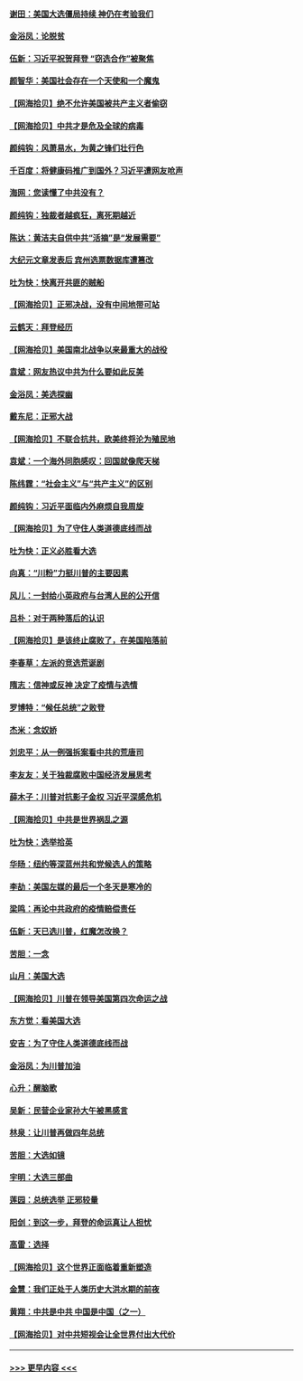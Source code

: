 #### [谢田：美国大选僵局持续 神仍在考验我们](../pages/nsc993/n12577432.md?t=11270402) 
#### [金浴凤：论脱贫](../pages/nsc993/n12576386.md?t=11270402) 
#### [伍新：习近平祝贺拜登 “窃选合作”被聚焦](../pages/nsc993/n12576358.md?t=11270402) 
#### [颜智华：美国社会存在一个天使和一个魔鬼](../pages/nsc993/n12574299.md?t=11270402) 
#### [【网海拾贝】绝不允许美国被共产主义者偷窃](../pages/nsc993/n12573396.md?t=11270402) 
#### [【网海拾贝】中共才是危及全球的病毒](../pages/nsc993/n12571204.md?t=11270402) 
#### [颜纯钩：风萧易水，为黄之锋们壮行色](../pages/nsc993/n12571487.md?t=11270402) 
#### [千百度：将健康码推广到国外？习近平遭网友呛声](../pages/nsc993/n12570808.md?t=11270402) 
#### [海网：您读懂了中共没有？](../pages/nsc993/n12570487.md?t=11270402) 
#### [颜纯钩：独裁者越疯狂，离死期越近](../pages/nsc993/n12569055.md?t=11270402) 
#### [陈达：黄洁夫自供中共“活摘”是“发展需要”](../pages/nsc993/n12568541.md?t=11270402) 
#### [大纪元文章发表后 宾州选票数据库遭篡改](../pages/nsc993/n12568105.md?t=11270402) 
#### [吐为快：快离开共匪的贼船](../pages/nsc993/n12568462.md?t=11270402) 
#### [【网海拾贝】正邪决战，没有中间地带可站](../pages/nsc993/n12568439.md?t=11270402) 
#### [云鹤天：拜登经历](../pages/nsc993/n12567294.md?t=11270402) 
#### [【网海拾贝】美国南北战争以来最重大的战役](../pages/nsc993/n12567247.md?t=11270402) 
#### [袁斌：网友热议中共为什么要如此反美](../pages/nsc993/n12567162.md?t=11270402) 
#### [金浴凤：美选探幽](../pages/nsc993/n12567147.md?t=11270402) 
#### [戴东尼：正邪大战](../pages/nsc993/n12567033.md?t=11270402) 
#### [【网海拾贝】不联合抗共，欧美终将沦为殖民地](../pages/nsc993/n12565068.md?t=11270402) 
#### [袁斌：一个海外同胞感叹：回国就像爬天梯](../pages/nsc993/n12564986.md?t=11270402) 
#### [陈纬霆：“社会主义”与“共产主义”的区别](../pages/nsc993/n12562417.md?t=11270402) 
#### [颜纯钩：习近平面临内外麻烦自我周旋](../pages/nsc993/n12563356.md?t=11270402) 
#### [【网海拾贝】为了守住人类道德底线而战](../pages/nsc993/n12562542.md?t=11270402) 
#### [吐为快：正义必胜看大选](../pages/nsc993/n12561967.md?t=11270402) 
#### [向真：“川粉”力挺川普的主要因素](../pages/nsc993/n12560774.md?t=11270402) 
#### [风儿：一封给小英政府与台湾人民的公开信](../pages/nsc993/n12560581.md?t=11270402) 
#### [吕朴：对于两种落后的认识](../pages/nsc993/n12560492.md?t=11270402) 
#### [【网海拾贝】是该终止腐败了，在美国陷落前](../pages/nsc993/n12559936.md?t=11270402) 
#### [李春草：左派的竞选荒诞剧](../pages/nsc993/n12558380.md?t=11270402) 
#### [隋志：信神或反神 决定了疫情与选情](../pages/nsc993/n12558255.md?t=11270402) 
#### [罗博特：“候任总统”之败登](../pages/nsc993/n12558189.md?t=11270402) 
#### [杰米：念奴娇](../pages/nsc993/n12558174.md?t=11270402) 
#### [刘忠平：从一例强拆案看中共的荒唐司](../pages/nsc993/n12558036.md?t=11270402) 
#### [李友友：关于独裁腐败中国经济发展思考](../pages/nsc993/n12558004.md?t=11270402) 
#### [薛木子：川普对抗影子金权 习近平深感危机](../pages/nsc993/n12557342.md?t=11270402) 
#### [【网海拾贝】中共是世界祸乱之源](../pages/nsc993/n12555353.md?t=11270402) 
#### [吐为快：选举拾英](../pages/nsc993/n12555041.md?t=11270402) 
#### [华旸：纽约等深蓝州共和党候选人的策略](../pages/nsc993/n12554309.md?t=11270402) 
#### [李劼：美国左媒的最后一个冬天是寒冷的](../pages/nsc993/n12552947.md?t=11270402) 
#### [梁鸣：再论中共政府的疫情赔偿责任](../pages/nsc993/n12553012.md?t=11270402) 
#### [伍新：天已选川普，红魔怎改换？](../pages/nsc993/n12552970.md?t=11270402) 
#### [苦胆：一念](../pages/nsc993/n12552957.md?t=11270402) 
#### [山月：美国大选](../pages/nsc993/n12552446.md?t=11270402) 
#### [【网海拾贝】川普在领导美国第四次命运之战](../pages/nsc993/n12551973.md?t=11270402) 
#### [东方觉：看美国大选](../pages/nsc993/n12551647.md?t=11270402) 
#### [安吉：为了守住人类道德底线而战](../pages/nsc993/n12551111.md?t=11270402) 
#### [金浴凤：为川普加油](../pages/nsc993/n12551085.md?t=11270402) 
#### [心升：醒脑歌](../pages/nsc993/n12550984.md?t=11270402) 
#### [吴新：民营企业家孙大午被黑感言](../pages/nsc993/n12550656.md?t=11270402) 
#### [林泉：让川普再做四年总统](../pages/nsc993/n12550640.md?t=11270402) 
#### [苦胆：大选如镜](../pages/nsc993/n12550630.md?t=11270402) 
#### [宇明：大选三部曲](../pages/nsc993/n12550603.md?t=11270402) 
#### [莲园：总统选举 正邪较量](../pages/nsc993/n12550594.md?t=11270402) 
#### [阳剑：到这一步，拜登的命运真让人担忧](../pages/nsc993/n12549093.md?t=11270402) 
#### [高雷：选择](../pages/nsc993/n12549087.md?t=11270402) 
#### [【网海拾贝】这个世界正面临着重新塑造](../pages/nsc993/n12548326.md?t=11270402) 
#### [金慧：我们正处于人类历史大洪水期的前夜](../pages/nsc993/n12547914.md?t=11270402) 
#### [黄翔：中共是中共 中国是中国（之一）](../pages/nsc993/n12547576.md?t=11270402) 
#### [【网海拾贝】对中共短视会让全世界付出大代价](../pages/nsc993/n12546043.md?t=11270402) 

----
#### [ >>> 更早内容 <<< ](../indexes/nsc993-earlier.md)
